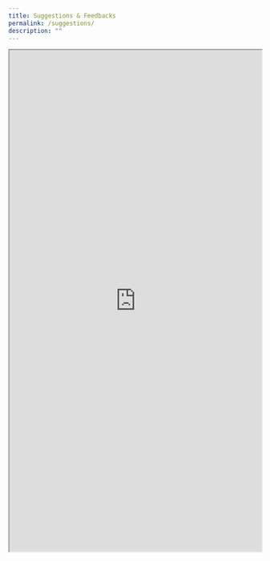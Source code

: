 ```yaml
---
title: Suggestions & Feedbacks
permalink: /suggestions/
description: ""
---
```

<iframe src="https://form.gov.sg/6400205a6a72eb0012c68391" style="width:100%;height:1000px"></iframe>